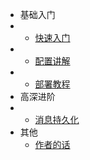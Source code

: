 *<!-- 白色的圆圈输入-就能出来 -->*

* 基础入门
* - [快速入门](fast.md)  
* - [配置讲解](config.md)
* - [部署教程](/deploy.md)
* 高深进阶
* - [消息持久化](store.md) 
* 其他
  - [作者的话](read.md) 



